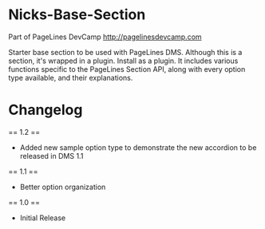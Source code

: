 Nicks-Base-Section
==================

Part of PageLines DevCamp
<a href="http://pagelinesdevcamp.com">http://pagelinesdevcamp.com</a>

Starter base section to be used with PageLines DMS. Although this is a section, it's wrapped in a plugin. Install as a plugin. It includes various functions specific to the PageLines Section API, along with every option type available, and their explanations.

Changelog
==================

== 1.2 ==
* Added new sample option type to demonstrate the new accordion to be released in DMS 1.1

== 1.1 ==
* Better option organization

== 1.0 ==
* Initial Release